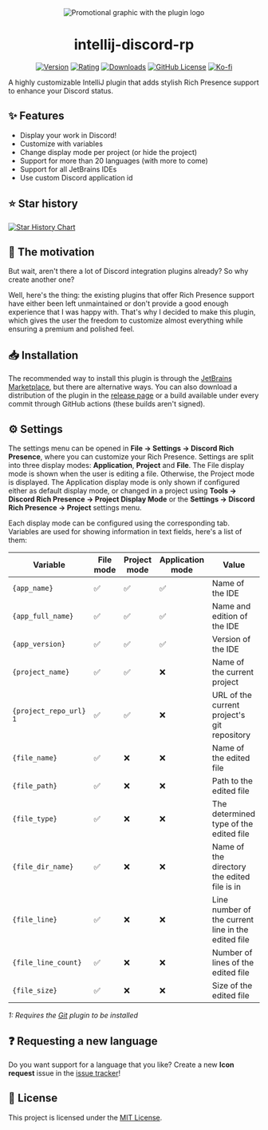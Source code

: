 <div align="center">

<picture>
  <source media="(prefers-color-scheme: dark)" srcset="https://raw.githubusercontent.com/pandier/intellij-discord-rp/main/showcase/promotional_graphic_dark.png">
  <source media="(prefers-color-scheme: light)" srcset="https://raw.githubusercontent.com/pandier/intellij-discord-rp/main/showcase/promotional_graphic_light.png">
  <img alt="Promotional graphic with the plugin logo" src="https://raw.githubusercontent.com/pandier/intellij-discord-rp/main/showcase/promotional_graphic_light.png">
</picture>

# intellij-discord-rp

[![Version](https://img.shields.io/jetbrains/plugin/v/24027?style=flat-square)](https://plugins.jetbrains.com/plugin/24027-discord-rich-presence)
[![Rating](https://img.shields.io/jetbrains/plugin/r/rating/24027?style=flat-square)](https://plugins.jetbrains.com/plugin/24027-discord-rich-presence/reviews)
[![Downloads](https://img.shields.io/jetbrains/plugin/d/24027?style=flat-square)](https://plugins.jetbrains.com/plugin/24027-discord-rich-presence)
[![GitHub License](https://img.shields.io/github/license/pandier/intellij-discord-rp?style=flat-square)](https://github.com/re-ovo/discord-ij/blob/master/LICENSE)
[![Ko-fi](https://img.shields.io/badge/Ko--fi-%23d9534f?style=flat-square&logo=ko-fi&logoColor=white)](https://ko-fi.com/pandier)

</div>

A highly customizable IntelliJ plugin that adds stylish Rich Presence support to enhance your Discord status.

## ✨ Features

- Display your work in Discord!
- Customize with variables
- Change display mode per project (or hide the project)
- Support for more than 20 languages (with more to come)
- Support for all JetBrains IDEs
- Use custom Discord application id

## ⭐ Star history

<a href="https://star-history.com/#pandier/intellij-discord-rp&Date">
 <picture>
   <source media="(prefers-color-scheme: dark)" srcset="https://api.star-history.com/svg?repos=pandier/intellij-discord-rp&type=Date&theme=dark" />
   <source media="(prefers-color-scheme: light)" srcset="https://api.star-history.com/svg?repos=pandier/intellij-discord-rp&type=Date" />
   <img alt="Star History Chart" src="https://api.star-history.com/svg?repos=pandier/intellij-discord-rp&type=Date" />
 </picture>
</a>

## 💭 The motivation

But wait, aren't there a lot of Discord integration plugins already? So why create another one?

Well, here's the thing: the existing plugins that offer Rich Presence support have either been left unmaintained
or don't provide a good enough experience that I was happy with. That's why I decided to make this plugin,
which gives the user the freedom to customize almost everything while ensuring a premium and polished feel.

## 📥 Installation

The recommended way to install this plugin is through the [JetBrains Marketplace](https://plugins.jetbrains.com/plugin/24027-discord-rich-presence),
but there are alternative ways. You can also download a distribution of the plugin in the
[release page](https://github.com/pandier/intellij-discord-rp/releases) or a build
available under every commit through GitHub actions (these builds aren't signed).

## ⚙️ Settings

The settings menu can be opened in **File -> Settings -> Discord Rich Presence**, where you can customize your Rich Presence.
Settings are split into three display modes: **Application**, **Project** and **File**. The File display mode is shown
when the user is editing a file. Otherwise, the Project mode is displayed. The Application display mode is only shown
if configured either as default display mode, or changed in a project using **Tools -> Discord Rich Presence -> Project Display Mode**
or the **Settings -> Discord Rich Presence -> Project** settings menu.

Each display mode can be configured using the corresponding tab. Variables are used for showing information in text fields, here's a list of them:

| Variable                          | File mode | Project mode | Application mode | Value                                              |
|-----------------------------------|-----------|--------------|------------------|----------------------------------------------------|
| `{app_name}`                      | ✅         | ✅            | ✅                | Name of the IDE                                    |
| `{app_full_name}`                 | ✅         | ✅            | ✅                | Name and edition of the IDE                        |
| `{app_version}`                   | ✅         | ✅            | ✅                | Version of the IDE                                 |
| `{project_name}`                  | ✅         | ✅            | ❌                | Name of the current project                        |
| `{project_repo_url}` <sup>1</sup> | ✅         | ✅            | ❌                | URL of the current project's git repository        |
| `{file_name}`                     | ✅         | ❌            | ❌                | Name of the edited file                            |
| `{file_path}`                     | ✅         | ❌            | ❌                | Path to the edited file                            |
| `{file_type}`                     | ✅         | ❌            | ❌                | The determined type of the edited file             |
| `{file_dir_name}`                 | ✅         | ❌            | ❌                | Name of the directory the edited file is in        |
| `{file_line}`                     | ✅         | ❌            | ❌                | Line number of the current line in the edited file |
| `{file_line_count}`               | ✅         | ❌            | ❌                | Number of lines of the edited file                 |
| `{file_size}`                     | ✅         | ❌            | ❌                | Size of the edited file                            |

*1: Requires the [Git](https://plugins.jetbrains.com/plugin/13173-git) plugin to be installed*

## ❓ Requesting a new language

Do you want support for a language that you like?
Create a new **Icon request** issue in the [issue tracker](https://github.com/pandier/intellij-discord-rp/issues/new/choose)!

## 📜 License

This project is licensed under the [MIT License](https://github.com/pandier/intellij-discord-rp/blob/main/LICENSE).
